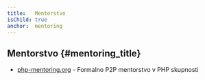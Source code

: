 ```yaml
---
title:   Mentorstvo
isChild: true
anchor:  mentoring
---
```


## Mentorstvo {#mentoring_title}

* [php-mentoring.org](http://php-mentoring.org/) - Formalno P2P mentorstvo v PHP skupnosti
